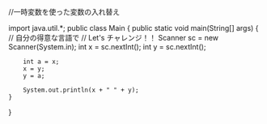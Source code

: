 //一時変数を使った変数の入れ替え

import java.util.*;
public class Main {
    public static void main(String[] args) {
        // 自分の得意な言語で
        // Let's チャレンジ！！
        Scanner sc = new Scanner(System.in);
        int x = sc.nextInt();
        int y = sc.nextInt();
        
        int a = x;
        x = y;
        y = a;
        
        System.out.println(x + " " + y);
    }
}

